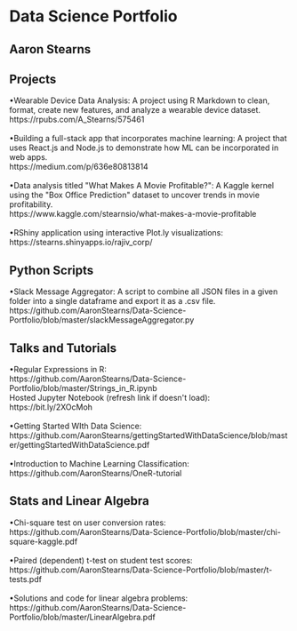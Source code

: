 # Data Science Portfolio
## Aaron Stearns 
<h2>Projects</h2>
•Wearable Device Data Analysis: A project using R Markdown to clean, format, create new features, and analyze a wearable device dataset.
<br>
https://rpubs.com/A_Stearns/575461
<br>
<br>
•Building a full-stack app that incorporates machine learning: A project that uses React.js and Node.js to demonstrate how ML can be incorporated in web apps.
<br>
https://medium.com/p/636e80813814
<br>
<br>
•Data analysis titled "What Makes A Movie Profitable?": A Kaggle kernel using the "Box Office Prediction" dataset to uncover trends in movie profitability.
<br> 
https://www.kaggle.com/stearnsio/what-makes-a-movie-profitable
<br>
<br>
•RShiny application using interactive Plot.ly visualizations:
<br>
https://stearns.shinyapps.io/rajiv_corp/

<br>
<h2>Python Scripts</h2>
•Slack Message Aggregator: A script to combine all JSON files in a given folder into a single dataframe and export it as a .csv file. 
https://github.com/AaronStearns/Data-Science-Portfolio/blob/master/slackMessageAggregator.py

<br>
<h2>Talks and Tutorials</h2>
•Regular Expressions in R: 
<br>
https://github.com/AaronStearns/Data-Science-Portfolio/blob/master/Strings_in_R.ipynb 
<br>
Hosted Jupyter Notebook (refresh link if doesn't load): https://bit.ly/2XOcMoh  
<br>
<br>
•Getting Started WIth Data Science:
<br>
https://github.com/AaronStearns/gettingStartedWithDataScience/blob/master/gettingStartedWithDataScience.pdf
<br>
<br>
•Introduction to Machine Learning Classification: 
<br>
https://github.com/AaronStearns/OneR-tutorial


<br>
<h2>Stats and Linear Algebra</h2>
•Chi-square test on user conversion rates: 
<br>
https://github.com/AaronStearns/Data-Science-Portfolio/blob/master/chi-square-kaggle.pdf
<br>
<br>
•Paired (dependent) t-test on student test scores: 
<br>
https://github.com/AaronStearns/Data-Science-Portfolio/blob/master/t-tests.pdf
<br>
<br>
•Solutions and code for linear algebra problems: 
<br>
https://github.com/AaronStearns/Data-Science-Portfolio/blob/master/LinearAlgebra.pdf
